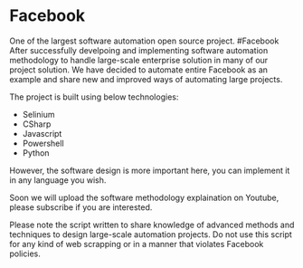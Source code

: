 # Facebook
One of the largest software automation open source project. #Facebook 
After successfully develpoing and implementing software automation methodology to handle large-scale enterprise solution in many of our project solution. We have decided to automate entire Facebook as an example and share new and improved ways of automating large projects.

The project is built using below technologies: 
* Selinium
* CSharp
* Javascript
* Powershell
* Python

However, the software design is more important here, you can implement it in any language you wish.

Soon we will upload the software methodology explaination on Youtube, please subscribe if you are interested. 

Please note the script written to share knowledge of advanced methods and techniques to design large-scale automation projects. Do not use this script for any kind of web scrapping or in a manner that violates Facebook policies. 
